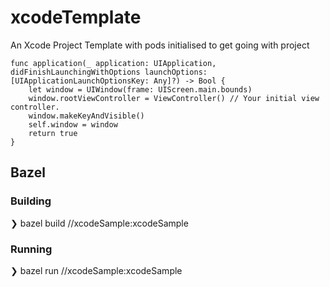 # xcodeTemplate
An Xcode Project Template with pods initialised to get going with project

```
func application(_ application: UIApplication, didFinishLaunchingWithOptions launchOptions: [UIApplicationLaunchOptionsKey: Any]?) -> Bool {
    let window = UIWindow(frame: UIScreen.main.bounds)    
    window.rootViewController = ViewController() // Your initial view controller.
    window.makeKeyAndVisible()
    self.window = window
    return true
}
```

## Bazel 

### Building 
❯ bazel build //xcodeSample:xcodeSample

### Running
❯ bazel run //xcodeSample:xcodeSample